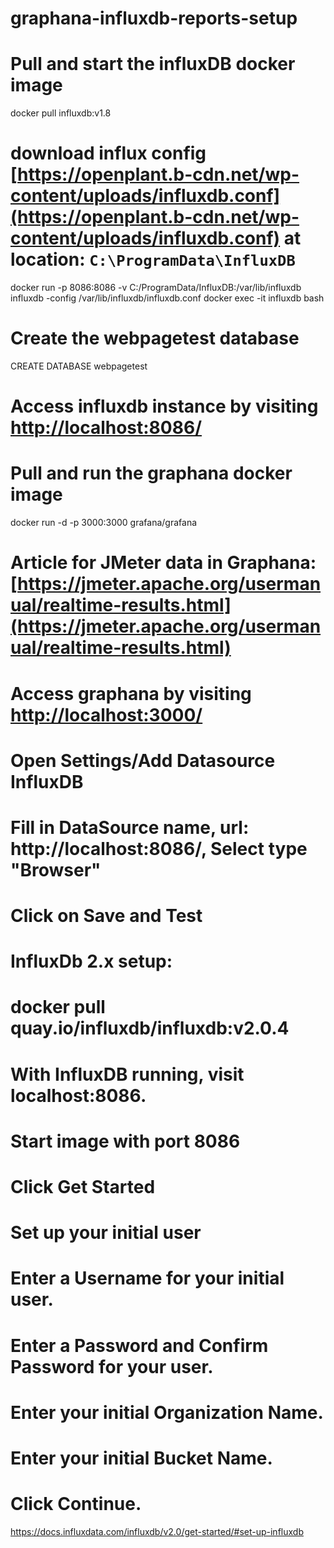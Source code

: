 # graphana-influxdb-reports-setup
# Pull and start the influxDB docker image
docker pull influxdb:v1.8
# download influx config [https://openplant.b-cdn.net/wp-content/uploads/influxdb.conf](https://openplant.b-cdn.net/wp-content/uploads/influxdb.conf) at location: `C:\ProgramData\InfluxDB`
docker run -p 8086:8086 -v C:/ProgramData/InfluxDB:/var/lib/influxdb influxdb -config /var/lib/influxdb/influxdb.conf
docker exec -it influxdb bash

# Create the webpagetest database
CREATE DATABASE webpagetest

# Access influxdb instance by visiting [http://localhost:8086/](http://localhost:8086/)


# Pull and run the graphana docker image 
docker run -d -p 3000:3000 grafana/grafana

# Article for JMeter data in Graphana: [https://jmeter.apache.org/usermanual/realtime-results.html](https://jmeter.apache.org/usermanual/realtime-results.html)

# Access graphana by visiting [http://localhost:3000/](http://localhost:3000/)
# Open Settings/Add Datasource InfluxDB
# Fill in DataSource name, url: http://localhost:8086/, Select type "Browser"
# Click on Save and Test


# InfluxDb 2.x setup:
# docker pull quay.io/influxdb/influxdb:v2.0.4
# With InfluxDB running, visit localhost:8086.
# Start image with port 8086
# Click Get Started
# Set up your initial user
# Enter a Username for your initial user.
# Enter a Password and Confirm Password for your user.
# Enter your initial Organization Name.
# Enter your initial Bucket Name.
# Click Continue.

https://docs.influxdata.com/influxdb/v2.0/get-started/#set-up-influxdb
